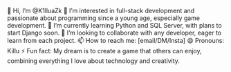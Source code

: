 👋 Hi, I’m @K1lluaZk
👀 I’m interested in full-stack development and passionate about programming since a young age, especially game development.
🌱 I’m currently learning Python and SQL Server, with plans to start Django soon.
💞️ I’m looking to collaborate with any developer, eager to learn from each project.
📫 How to reach me: [email/DM/Insta]
😄 Pronouns: Killu
⚡ Fun fact: My dream is to create a game that others can enjoy, combining everything I love about technology and creativity.


<!---
K1lluaZk/K1lluaZk is a ✨ special ✨ repository because its `README.md` (this file) appears on your GitHub profile.
You can click the Preview link to take a look at your changes.
--->
